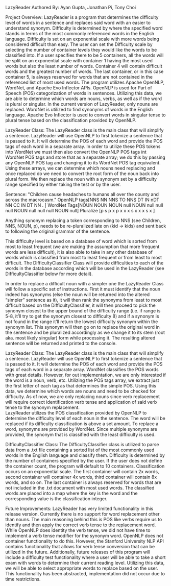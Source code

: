 LazyReader
Authored By: Ayan Gupta, Jonathan Pi, Tony Choi

Project Overview: 
LazyReader is a program that determines the difficulty level of words in a sentence and replaces said word with an easier to understand synonym. Difficulty is determined by where the specified word stands in terms of the most commonly referenced words in the English language. Difficulty is set on an exponential scale with more words being considered difficult than easy. The user can set the Difficulty scale by selecting the number of container levels they would like the words to be classified into. If a user specifies there to be 5 containers, all the words will be split on an exponential scale with container 1 having the most used words but also the least number of words. Container 4 will contain difficult words and the greatest number of words. The last container, or in this case container 5, is always reserved for words that are not contained in the referenced list of most used words. 
The program utilizes Apache OpenNLP, WordNet, and Apache Evo Inflector APIs. OpenNLP is used for Part of Speech (POS) categorization of words in sentences. Utilizing this data, we are able to determine which words are nouns, verbs, as well as if the word is plural or singular. In the current version of LazyReader, only nouns are replaced. WordNet is utilized to find synonyms of words in the English language. Apache Evo Inflector is used to convert words in singular tense to plural tense based on the classification provided by OpenNLP. 


LazyReader Class: 
The LazyReader class is the main class that will simplify a sentence. LazyReader will use OpenNLP to first tokenize a sentence that is passed to it. It will determine the POS of each word and provide the POS tags of each word in a separate array. In order to utilize these POS tokens into WordNet we must then also convert the OpenNLP POS tags int WordNet POS tags and store that as a separate array; we do this by passing any OpenNLP POS tag and changing it to its WordNet POS tag equivalent. Using these arrays, we can determine which nouns need replacing and once replaced do we need to convert the root form of the noun back into plural form. We then replace the noun with a synonym set by a difficulty range specified by either taking the test or by the user.

Sentence:   "Children    cause    headaches    to    humans    all    over    the    county    and    across    the    macrocasm."
OpenNLP tags[NNS         NN       NNS          TO    NNS       DT     IN      nDT    NN        CC     IN        DT     NN       .   ]
WordNet Tags[NOUN        NOUN     NOUN         null  NOUN      null   null    null   NOUN      null   null      null   NOUN     null]
Pluralize   [p           s        p            x     p         x      x       x      s         x      x         x      s        x   ]

Anything synonym replacing a token corresponding to NNS (see Children, NNS, NOUN, p), needs to be re-pluralized late on (kid -> kids) and sent back to following the original grammar of the sentence.

This difficulty level is based on a database of word which is sorted from most to least frequent (we are making the assumption that more frequent words are less difficult), it is also able to take in any other database of words which is classified from most to least frequent or from least to most difficult. The DifficultyClassifier Class will provide difficulties to each of the words in the database according which will be used in the LazyReader (see DifficultyClassifier below for more detail).

In order to replace a difficult noun with a simpler one the LazyReader Class will follow a specific set of instructions. First it must identify that the noun indeed has synonyms (else the noun will be returned into the altered “simpler” sentence as it), it will then rank the synonyms from least to most difficult based on the DifficultyClassifier, it will then proceed to pick the synonym closest to the upper bound of the difficulty range (i.e. if range is 5-8, it’ll try to get the synonym closest to difficulty 8) and if a synonym is not found in the range it’ll return the lowest difficulty synonym within the synonym list. This synonym will then go on to replace the original word in the sentence and be pluralized accordingly as we change it to its stem (root aka. most likely singular) form while processing it. The resulting altered sentence will be returned and printed to the console. 

LazyReader Class: 
The LazyReader class is the main class that will simplify a sentence. LazyReader will use OpenNLP to first tokenize a sentence that is passed to it. It will determine the POS of each word and provide the POS tags of each word in a separate array. WordNet classifies the POS words with great details. However, for out implementation, we are only interested if the word is a noun, verb, etc. Utilizing the POS tags array, we extract just the first letter of each tag as that determines the simple POS. Using this data, we determine which words are nouns and need to be checked for difficulty. As of now, we are only replacing nouns since verb replacement will require correct identification verb tense and application of said verb tense to the synonym replacement.  
LazyReader utilizes the POS classification provided by OpenNLP to determine the difficulty level of each noun in the sentence. The word will be replaced if its difficulty classification is above a set amount. To replace a word, synonyms are provided by WordNet. Since multiple synonyms are provided, the synonym that is classified with the least difficulty is used. 

DifficultyClassifier Class: 
The DifficultyClassifier class is utilized to parse data from a .txt file containing a sorted list of the most commonly used words in the English language and classify them. Difficulty is determined by the number of containers specified by the user. If the user does not define the container count, the program will default to 10 containers. Classification occurs on an exponential scale. The first container will contain 2x words, second container will container 4x words, third container will contain 8x words, and so on. The last container is always reserved for words that are not included in the .txt document with most used words. The classified words are placed into a map where the key is the word and the corresponding value is the classification integer. 

Future Improvements: 
LazyReader has very limited functionality in this release version. Currently there is no support for word replacement other than nouns. The main reasoning behind this is POS like verbs require us to identify and then apply the correct verb tense to the replacement word. While OpenNLP does identity the verb tense, we did not have time to implement a verb tense modifier for the synonym word. OpenNLP does not container functionality to do this. However, the Stanford University NLP API contains functionality that allows for verb tense conversion that can be utilized in the future. Additionally, future releases of this program will include a difficulty test functionality where a user will be able to take a short exam with words to determine their current reading level. Utilizing this data, we will be able to select appropriate words to replace based on the user. This functionality has been abstracted, implementation did not occur due to time restrictions. 
